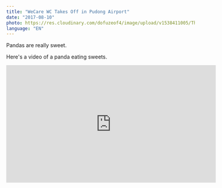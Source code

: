 ```yaml
---
title: "WeCare WC Takes Off in Pudong Airport"
date: "2017-08-10"
photo: https://res.cloudinary.com/dofuzeof4/image/upload/v1538411005/The%20Hopeless%20Roamantic/xinjiang/zhua-fan.jpg
language: "EN"
---
```


Pandas are really sweet.

Here's a video of a panda eating sweets.

<iframe width="560" height="315" src="https://www.youtube.com/embed/4n0xNbfJLR8" frameborder="0" allowfullscreen></iframe>
